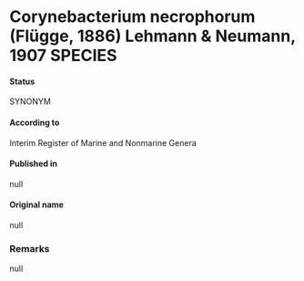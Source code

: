 # Corynebacterium necrophorum (Flügge, 1886) Lehmann & Neumann, 1907 SPECIES

#### Status
SYNONYM

#### According to
Interim Register of Marine and Nonmarine Genera

#### Published in
null

#### Original name
null

### Remarks
null